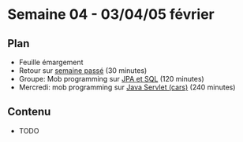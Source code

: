 # Semaine 04 - 03/04/05 février

## Plan

- Feuille émargement
- Retour sur [semaine passé](../semaine03) (30 minutes)
- Groupe: Mob programming sur [JPA et SQL](../../exercices/dubreuia-jpa) (120 minutes)
- Mercredi: mob programming sur [Java Servlet (cars)](../../exercices/dubreuia-cars) (240 minutes)

## Contenu

- TODO
